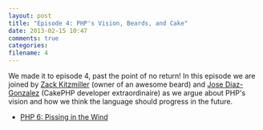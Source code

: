 ```yaml
---
layout: post
title: "Episode 4: PHP's Vision, Beards, and Cake"
date: 2013-02-15 10:47
comments: true
categories: 
filename: 4
---
```


We made it to episode 4, past the point of no return! In this episode we are joined by [Zack Kitzmiller][zack] (owner of an awesome beard) and [Jose Diaz-Gonzalez][savant] (CakePHP developer extraordinaire) as we argue about PHP's vision and how we think the language should progress in the future.



* [PHP 6: Pissing in the Wind](http://philsturgeon.co.uk/blog/2013/01/php-6-pissing-in-the-wind)

  [zack]: https://twitter.com/zackkitzmiller
  [savant]: http://josediazgonzalez.com/